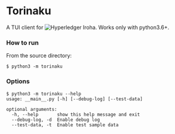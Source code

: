 # Torinaku

A TUI client for ![Hyperledger Iroha](https://github.com/hyperledger/iroha).
Works only with python3.6+.

### How to run

From the source directory:
```
$ python3 -m torinaku
```

### Options

```
$ python3 -m torinaku --help
usage: __main__.py [-h] [--debug-log] [--test-data]

optional arguments:
  -h, --help       show this help message and exit
  --debug-log, -d  Enable debug log
  --test-data, -t  Enable test sample data
```
